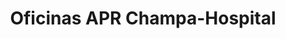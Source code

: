 ---
title: "Oficinas APR Champa-Hospital"
url: /hospital/oficinas-apr-champa-hospital/
shop: Wasser
---